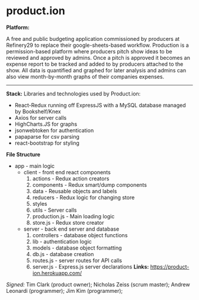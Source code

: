 # product.ion
**Platform:**

A free and public budgeting application commissioned by producers at Refinery29
to replace their google-sheets-based workflow. Production is a permission-based
platform where producers pitch show ideas to be reviewed and approved by admins.
Once a pitch is approved it becomes an expense report to be tracked and added to
by producers attached to the show.  All data is quantified and graphed for later
analysis and admins can also view month-by-month graphs of their companies expenses.

---
**Stack:**
Libraries and technologies used by Product.ion:
* React-Redux running off ExpressJS with a MySQL database managed by Bookshelf/Knex
* Axios for server calls
* HighCharts.JS for graphs
* jsonwebtoken for authentication
* papaparse for csv parsing
* react-bootstrap for styling


**File Structure**
* app - main logic
  * client - front end react components
    1. actions - Redux action creators
    2. components - Redux smart/dump components
    3. data - Reusable objects and labels
    4. reducers - Redux logic for changing store
    5. styles
    6. utils - Server calls
    7. production.js - Main loading logic
    8. store.js - Redux store creator
  * server - back end server and database
    1. controllers - database object functions
    2. lib - authentication logic
    3. models - database object formatting
    4. db.js - database creation
    5. routes.js - server routes for API calls
    6. server.js - Express.js server declarations
**Links:**
https://product-ion.herokuapp.com/

*Signed:*
Tim Clark (product owner);
Nicholas Zeiss (scrum master);
Andrew Leonardi (programmer);
Jim Kim (programmer);
